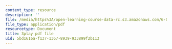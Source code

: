 ```yaml
---
content_type: resource
description: ''
file: /media/https%3A/open-learning-course-data-rc.s3.amazonaws.com/6-02-introduction-to-eecs-ii-digital-communication-systems-fall-2012/5bd1616af13713678939933899f2b113_RN4gSBTANUY.pdf
file_type: application/pdf
resourcetype: Document
title: 3play pdf file
uid: 5bd1616a-f137-1367-8939-933899f2b113
---
```

